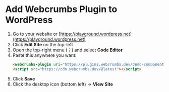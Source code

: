 # Add Webcrumbs Plugin to WordPress

1. Go to your website or [https://playground.wordpress.net](https://playground.wordpress.net)
2. Click **Edit Site** on the top-left  
3. Open the top-right menu (⋮) and select **Code Editor**  
4. Paste this anywhere you want:
   ```html
   <webcrumbs-plugin uri="https://plugins.webcrumbs.dev/demo-component/"></webcrumbs-plugin>
   <script src="https://cdn.webcrumbs.dev/@latest"></script>
   ```
5. Click **Save**
6. Click the desktop icon (bottom left) → **View Site**
